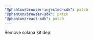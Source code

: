 ```yaml
---
"@phantom/browser-injected-sdk": patch
"@phantom/browser-sdk": patch
"@phantom/react-sdk": patch
---
```


Remove solana kit dep

